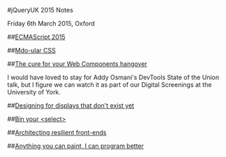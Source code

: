 #jQueryUK 2015 Notes

Friday 6th March 2015, Oxford

##[ECMAScript 2015](notes/ecmascript-2015.md)

##[Mdo-ular CSS](notes/mdoular-css.md)

##[The cure for your Web Components hangover](notes/web-components.md)

I would have loved to stay for Addy Osmani's DevTools State of the Union talk, but I figure we can watch it as part of our Digital Screenings at the University of York.

##[Designing for displays that don't exist yet](notes/designing-for-displays.md)

##[Bin your &lt;select>](notes/bin-your-select.md)

##[Architecting resilient front-ends](notes/resilient-front-ends.md)

##[Anything you can paint, I can program better](notes/paint-program.md)

<!--
##[Dismantling the barriers to entry](notes/barriers.md)

##[Hacking front-end apps](notes/hacking-front-end-apps.md)

##[Real world jQuery](notes/real-world-jquery.md)
-->